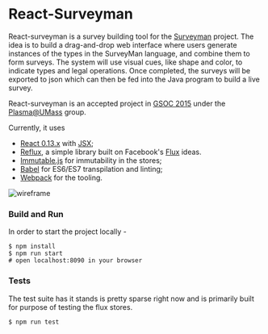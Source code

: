 React-Surveyman
===

React-surveyman is a survey building tool for the [Surveyman](http://surveyman.github.io/) project. The idea is to build a drag-and-drop web interface where users generate instances of the types in the SurveyMan language, and combine them to form surveys. The system will use visual cues, like shape and color, to indicate types and legal operations. Once completed, the surveys will be exported to json which can then be fed into the Java program to build a live survey.

React-surveyman is an accepted project in [GSOC 2015](https://www.google-melange.com/gsoc/homepage/google/gsoc2015) under the [Plasma@UMass](http://plasma.cs.umass.edu/) group.

Currently, it uses
* [React 0.13.x](http://facebook.github.io/react/) with [JSX](https://facebook.github.io/jsx/);
* [Reflux](https://github.com/spoike/refluxjs), a simple library built on Facebook's [Flux](http://facebook.github.io/react/blog/2014/05/06/flux.html) ideas.
* [Immutable.js](http://facebook.github.io/immutable-js/) for immutability in the stores;
* [Babel](https://babeljs.io/) for ES6/ES7 transpilation and linting;
* [Webpack](http://webpack.github.io/) for the tooling.

![wireframe](http://i.imgur.com/LlAR6HW.png)

### Build and Run
In order to start the project locally - 
```
$ npm install 
$ npm run start 
# open localhost:8090 in your browser
```

### Tests
The test suite has it stands is pretty sparse right now and is primarily built for purpose of testing the flux stores.
```
$ npm run test
```

